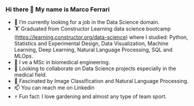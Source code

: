 ### Hi there 👋 My name is Marco Ferrari


- 🔭 I’m currently looking for a job in the Data Science domain.
- 🏋️ Graduated from Constructor Learning data science bootcamp (https://learning.constructor.org/data-science) where I studied: Python, Statistics and Experimental Design, Data Visualization, Machine Learning, Deep Learning, Natural Language Processing, SQL and MLOps.
- 🌱 I ve a MSc in biomedical engineering.
- 👯 Looking to collaborate on Data Science projects especially in the medical field.
- 🤔 Fascinated by Image Classification and Natural Language Processing.
- 📫 You can reach me on Linkedin
- ⚡ Fun fact: I love gardening and almost any type of team sport.
